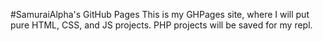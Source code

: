 #SamuraiAlpha's GitHub Pages
This is my GHPages site, where I will put pure HTML, CSS, and JS projects. PHP projects will be saved for my repl.
